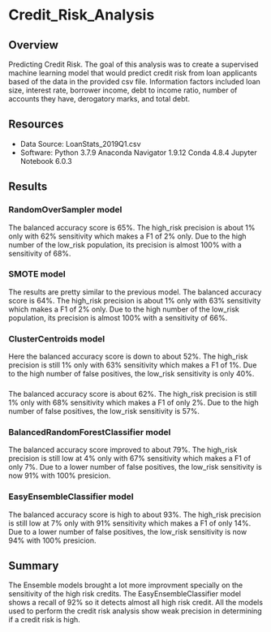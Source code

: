 # Credit_Risk_Analysis

## Overview

Predicting Credit Risk. 
The goal of this analysis was to create a supervised machine learning model that would predict credit risk from loan applicants based of the data in the provided csv file. Information factors included loan size, interest rate, borrower income, debt to income ratio, number of accounts they have, derogatory marks, and total debt.


## Resources

- Data Source: LoanStats_2019Q1.csv
- Software: Python 3.7.9 
Anaconda Navigator 1.9.12
Conda 4.8.4
Jupyter Notebook 6.0.3


## Results

### RandomOverSampler model

The balanced accuracy score is 65%.
The high_risk precision is about 1% only with 62% sensitivity which makes a F1 of 2% only.
Due to the high number of the low_risk population, its precision is almost 100% with a sensitivity of 68%.

### SMOTE model

The results are pretty similar to the previous model.
The balanced accuracy score is 64%.
The high_risk precision is about 1% only with 63% sensitivity which makes a F1 of 2% only.
Due to the high number of the low_risk population, its precision is almost 100% with a sensitivity of 66%.


### ClusterCentroids model

Here the balanced accuracy score is down to about 52%.
The high_risk precision is still 1% only with 63% sensitivity which makes a F1 of 1%.
Due to the high number of false positives, the low_risk sensitivity is only 40%.


### 

The balanced accuracy score is about 62%.
The high_risk precision is still 1% only with 68% sensitivity which makes a F1 of only 2%.
Due to the high number of false positives, the low_risk sensitivity is 57%.


### BalancedRandomForestClassifier model

The balanced accuracy score improved to about 79%.
The high_risk precision is still low at 4% only with 67% sensitivity which makes a F1 of only 7%.
Due to a lower number of false positives, the low_risk sensitivity is now 91% with 100% presicion.


### EasyEnsembleClassifier model

The balanced accuracy score is high to about 93%.
The high_risk precision is still low at 7% only with 91% sensitivity which makes a F1 of only 14%.
Due to a lower number of false positives, the low_risk sensitivity is now 94% with 100% presicion.


## Summary

The Ensemble models brought a lot more improvment specially on the sensitivity of the high risk credits.
The EasyEnsembleClassifier model shows a recall of 92% so it detects almost all high risk credit. 
All the models used to perform the credit risk analysis show weak precision in determining if a credit risk is high.


